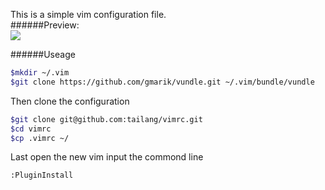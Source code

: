 This is a simple vim configuration file.  
######Preview:  
![](http://ww1.sinaimg.cn/large/bf0b41c3gw1e9pk4w8bbrj20zd0jqdit.jpg)  

######Useage
```bash
$mkdir ~/.vim
$git clone https://github.com/gmarik/vundle.git ~/.vim/bundle/vundle
```
Then clone the configuration
```bash
$git clone git@github.com:tailang/vimrc.git
$cd vimrc
$cp .vimrc ~/
```
Last open the new vim input the commond line 
```
:PluginInstall
````

